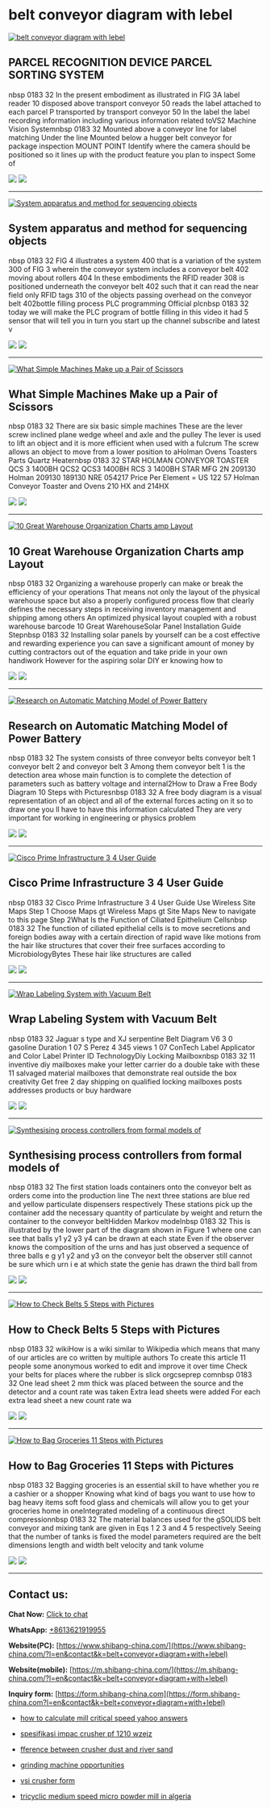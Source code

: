 # belt conveyor diagram with lebel

<a href="https://swt.shibang-china.com/?l=en&img&k=belt+conveyor+diagram+with+lebel" target="_blank">![belt conveyor diagram with lebel](http://static.shibang-china.com/all-800x300/1165.jpg)</a>

## PARCEL RECOGNITION DEVICE PARCEL SORTING SYSTEM
nbsp 0183 32 In the present embodiment as illustrated in FIG 3A label reader 10 disposed above transport conveyor 50 reads the label attached to each parcel P transported by transport conveyor 50 In the label the label recording information including various information related toVS2 Machine Vision Systemnbsp 0183 32 Mounted above a conveyor line for label matching Under the line Mounted below a hugger belt conveyor for package inspection MOUNT POINT Identify where the camera should be positioned so it lines up with the product feature you plan to inspect Some of


<a href="https://whatsapp.shibangsoft.com/WhatsApp.php" target="_blank" title="WhatsApp">![](http://static.shibang-china.com/icon/whatsapp.png)</a> <a href="https://swt.shibang-china.com/?l=en&icon&k=belt+conveyor+diagram+with+lebel" target="_blank">![](http://static.shibang-china.com/icon/chat-en.png)</a>

---

<a href="https://swt.shibang-china.com/?l=en&img&k=belt+conveyor+diagram+with+lebel" target="_blank">![System apparatus and method for sequencing objects](http://static.shibang-china.com/all-800x300/64.jpg)</a>

## System apparatus and method for sequencing objects
nbsp 0183 32 FIG 4 illustrates a system 400 that is a variation of the system 300 of FIG 3 wherein the conveyor system includes a conveyor belt 402 moving about rollers 404 In these embodiments the RFID reader 308 is positioned underneath the conveyor belt 402 such that it can read the near field only RFID tags 310 of the objects passing overhead on the conveyor belt 402bottle filling process PLC programming Official plcnbsp 0183 32 today we will make the PLC program of bottle filling in this video it had 5 sensor that will tell you in turn you start up the channel subscribe and latest v


<a href="https://whatsapp.shibangsoft.com/WhatsApp.php" target="_blank" title="WhatsApp">![](http://static.shibang-china.com/icon/whatsapp.png)</a> <a href="https://swt.shibang-china.com/?l=en&icon&k=belt+conveyor+diagram+with+lebel" target="_blank">![](http://static.shibang-china.com/icon/chat-en.png)</a>

---

<a href="https://swt.shibang-china.com/?l=en&img&k=belt+conveyor+diagram+with+lebel" target="_blank">![What Simple Machines Make up a Pair of Scissors](http://static.shibang-china.com/all-800x300/370.jpg)</a>

## What Simple Machines Make up a Pair of Scissors
nbsp 0183 32 There are six basic simple machines These are the lever screw inclined plane wedge wheel and axle and the pulley The lever is used to lift an object and it is more efficient when used with a fulcrum The screw allows an object to move from a lower position to aHolman Ovens Toasters Parts Quartz Heaternbsp 0183 32 STAR HOLMAN CONVEYOR TOASTER QCS 3 1400BH QCS2 QCS3 1400BH RCS 3 1400BH STAR MFG 2N 209130 Holman 209130 189130 NRE 054217  Price Per Element = US 122 57 Holman Conveyor Toaster and Ovens 210 HX and 214HX


<a href="https://whatsapp.shibangsoft.com/WhatsApp.php" target="_blank" title="WhatsApp">![](http://static.shibang-china.com/icon/whatsapp.png)</a> <a href="https://swt.shibang-china.com/?l=en&icon&k=belt+conveyor+diagram+with+lebel" target="_blank">![](http://static.shibang-china.com/icon/chat-en.png)</a>

---

<a href="https://swt.shibang-china.com/?l=en&img&k=belt+conveyor+diagram+with+lebel" target="_blank">![10 Great Warehouse Organization Charts amp Layout](http://static.shibang-china.com/all-800x300/692.jpg)</a>

## 10 Great Warehouse Organization Charts amp Layout
nbsp 0183 32 Organizing a warehouse properly can make or break the efficiency of your operations That means not only the layout of the physical warehouse space but also a properly configured process flow that clearly defines the necessary steps in receiving inventory management and shipping among others An optimized physical layout coupled with a robust warehouse barcode 10 Great WarehouseSolar Panel Installation Guide Stepnbsp 0183 32 Installing solar panels by yourself can be a cost effective and rewarding experience you can save a significant amount of money by cutting contractors out of the equation and take pride in your own handiwork However for the aspiring solar DIY er knowing how to


<a href="https://whatsapp.shibangsoft.com/WhatsApp.php" target="_blank" title="WhatsApp">![](http://static.shibang-china.com/icon/whatsapp.png)</a> <a href="https://swt.shibang-china.com/?l=en&icon&k=belt+conveyor+diagram+with+lebel" target="_blank">![](http://static.shibang-china.com/icon/chat-en.png)</a>

---

<a href="https://swt.shibang-china.com/?l=en&img&k=belt+conveyor+diagram+with+lebel" target="_blank">![Research on Automatic Matching Model of Power Battery](http://static.shibang-china.com/all-800x300/37.jpg)</a>

## Research on Automatic Matching Model of Power Battery
nbsp 0183 32 The system consists of three conveyor belts conveyor belt 1 conveyor belt 2 and conveyor belt 3 Among them conveyor belt 1 is the detection area whose main function is to complete the detection of parameters such as battery voltage and internal2How to Draw a Free Body Diagram 10 Steps with Picturesnbsp 0183 32 A free body diagram is a visual representation of an object and all of the external forces acting on it so to draw one you ll have to have this information calculated They are very important for working in engineering or physics problem


<a href="https://whatsapp.shibangsoft.com/WhatsApp.php" target="_blank" title="WhatsApp">![](http://static.shibang-china.com/icon/whatsapp.png)</a> <a href="https://swt.shibang-china.com/?l=en&icon&k=belt+conveyor+diagram+with+lebel" target="_blank">![](http://static.shibang-china.com/icon/chat-en.png)</a>

---

<a href="https://swt.shibang-china.com/?l=en&img&k=belt+conveyor+diagram+with+lebel" target="_blank">![Cisco Prime Infrastructure 3 4 User Guide](http://static.shibang-china.com/all-800x300/1298.jpg)</a>

## Cisco Prime Infrastructure 3 4 User Guide
nbsp 0183 32 Cisco Prime Infrastructure 3 4 User Guide Use Wireless Site Maps Step 1 Choose Maps gt Wireless Maps gt Site Maps New to navigate to this page Step 2What Is the Function of Ciliated Epithelium Cellsnbsp 0183 32 The function of ciliated epithelial cells is to move secretions and foreign bodies away with a certain direction of rapid wave like motions from the hair like structures that cover their free surfaces according to MicrobiologyBytes These hair like structures are called


<a href="https://whatsapp.shibangsoft.com/WhatsApp.php" target="_blank" title="WhatsApp">![](http://static.shibang-china.com/icon/whatsapp.png)</a> <a href="https://swt.shibang-china.com/?l=en&icon&k=belt+conveyor+diagram+with+lebel" target="_blank">![](http://static.shibang-china.com/icon/chat-en.png)</a>

---

<a href="https://swt.shibang-china.com/?l=en&img&k=belt+conveyor+diagram+with+lebel" target="_blank">![Wrap Labeling System with Vacuum Belt](http://static.shibang-china.com/all-800x300/29.jpg)</a>

## Wrap Labeling System with Vacuum Belt
nbsp 0183 32 Jaguar s type and XJ serpentine Belt Diagram V6 3 0 gasoline Duration 1 07 S Perez 4 345 views 1 07 ConTech Label Applicator and Color Label Printer ID TechnologyDiy Locking Mailboxnbsp 0183 32 11 inventive diy mailboxes make your letter carrier do a double take with these 11 salvaged material mailboxes that demonstrate real outside the box creativity Get free 2 day shipping on qualified locking mailboxes posts addresses products or buy hardware


<a href="https://whatsapp.shibangsoft.com/WhatsApp.php" target="_blank" title="WhatsApp">![](http://static.shibang-china.com/icon/whatsapp.png)</a> <a href="https://swt.shibang-china.com/?l=en&icon&k=belt+conveyor+diagram+with+lebel" target="_blank">![](http://static.shibang-china.com/icon/chat-en.png)</a>

---

<a href="https://swt.shibang-china.com/?l=en&img&k=belt+conveyor+diagram+with+lebel" target="_blank">![Synthesising process controllers from formal models of](http://static.shibang-china.com/all-800x300/1174.jpg)</a>

## Synthesising process controllers from formal models of
nbsp 0183 32 The first station loads containers onto the conveyor belt as orders come into the production line The next three stations are blue red and yellow particulate dispensers respectively These stations pick up the container add the necessary quantity of particulate by weight and return the container to the conveyor beltHidden Markov modelnbsp 0183 32 This is illustrated by the lower part of the diagram shown in Figure 1 where one can see that balls y1 y2 y3 y4 can be drawn at each state Even if the observer knows the composition of the urns and has just observed a sequence of three balls e g y1 y2 and y3 on the conveyor belt the observer still cannot be sure which urn i e at which state the genie has drawn the third ball from


<a href="https://whatsapp.shibangsoft.com/WhatsApp.php" target="_blank" title="WhatsApp">![](http://static.shibang-china.com/icon/whatsapp.png)</a> <a href="https://swt.shibang-china.com/?l=en&icon&k=belt+conveyor+diagram+with+lebel" target="_blank">![](http://static.shibang-china.com/icon/chat-en.png)</a>

---

<a href="https://swt.shibang-china.com/?l=en&img&k=belt+conveyor+diagram+with+lebel" target="_blank">![How to Check Belts 5 Steps with Pictures](http://static.shibang-china.com/all-800x300/171.jpg)</a>

## How to Check Belts 5 Steps with Pictures
nbsp 0183 32 wikiHow is a wiki similar to Wikipedia which means that many of our articles are co written by multiple authors To create this article 11 people some anonymous worked to edit and improve it over time Check your belts for places where the rubber is slick orgcseprep comnbsp 0183 32 One lead sheet 2 mm thick was placed between the source and the detector and a count rate was taken Extra lead sheets were added For each extra lead sheet a new count rate wa


<a href="https://whatsapp.shibangsoft.com/WhatsApp.php" target="_blank" title="WhatsApp">![](http://static.shibang-china.com/icon/whatsapp.png)</a> <a href="https://swt.shibang-china.com/?l=en&icon&k=belt+conveyor+diagram+with+lebel" target="_blank">![](http://static.shibang-china.com/icon/chat-en.png)</a>

---

<a href="https://swt.shibang-china.com/?l=en&img&k=belt+conveyor+diagram+with+lebel" target="_blank">![How to Bag Groceries 11 Steps with Pictures](http://static.shibang-china.com/all-800x300/1324.jpg)</a>

## How to Bag Groceries 11 Steps with Pictures
nbsp 0183 32 Bagging groceries is an essential skill to have whether you re a cashier or a shopper Knowing what kind of bags you want to use how to bag heavy items soft food glass and chemicals will allow you to get your groceries home in oneIntegrated modeling of a continuous direct compressionnbsp 0183 32 The material balances used for the gSOLIDS belt conveyor and mixing tank are given in Eqs 1 2 3 and 4 5 respectively Seeing that the number of tanks is fixed the model parameters required are the belt dimensions length and width belt velocity and tank volume


<a href="https://whatsapp.shibangsoft.com/WhatsApp.php" target="_blank" title="WhatsApp">![](http://static.shibang-china.com/icon/whatsapp.png)</a> <a href="https://swt.shibang-china.com/?l=en&icon&k=belt+conveyor+diagram+with+lebel" target="_blank">![](http://static.shibang-china.com/icon/chat-en.png)</a>

---
## Contact us:

**Chat Now:** [Click to chat](https://swt.shibang-china.com?l=en&contact&k=belt+conveyor+diagram+with+lebel)

**WhatsApp:**  [+8613621919955](https://whatsapp.shibangsoft.com/WhatsApp.php)

**Website(PC):** [https://www.shibang-china.com/](https://www.shibang-china.com/?l=en&contact&k=belt+conveyor+diagram+with+lebel)

**Website(mobile):** [https://m.shibang-china.com/](https://m.shibang-china.com/?l=en&contact&k=belt+conveyor+diagram+with+lebel)

**Inquiry form:** [https://form.shibang-china.com](https://form.shibang-china.com?l=en&contact&k=belt+conveyor+diagram+with+lebel)

* [how to calculate mill critical speed yahoo answers](../169/how%20to%20calculate%20mill%20critical%20speed%20yahoo%20answers.md)

* [spesifikasi impac crusher pf 1210 wzejz](../170/spesifikasi%20impac%20crusher%20pf%201210%20wzejz.md)

* [fference between crusher dust and river sand](../168/fference%20between%20crusher%20dust%20and%20river%20sand.md)

* [grinding machine opportunities](../161/grinding%20machine%20opportunities.md)

* [vsi crusher form](../166/vsi%20crusher%20form.md)

* [tricyclic medium speed micro powder mill in algeria](../161/tricyclic%20medium%20speed%20micro%20powder%20mill%20in%20algeria.md)